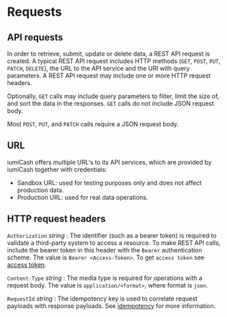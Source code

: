 # Requests

## API requests

In order to retrieve, submit, update or delete data, a REST API request is created. 
A typical REST API request includes HTTP methods (`GET`, `POST`, `PUT`, `PATCH`, `DELETE`), 
the URL to the API service and the URI with query parameters. 
A REST API request may include one or more HTTP request headers.

Optionally, `GET` calls may include query parameters to filter, limit the size of, and sort the data in the responses. 
`GET` calls do not include JSON request body.

Most `POST`, `PUT`, and `PATCH` calls require a JSON request body.

## URL

iumiCash offers multiple URL's to its API services, which are provided by iumiCash together with credentials:

* Sandbox URL: used for testing purposes only and does not affect production data.
* Production URL: used for real data operations.

## HTTP request headers

`Authorization` *string*
:    The identifier (such as a bearer token) is required to validate a third-party system to access a resource.
     To make REST API calls, include the bearer token in this header with the `Bearer` authentication scheme. 
     The value is `Bearer <Access-Token>`. To get `access token` see [access token].

`Content-Type` *string*
:    The media type is required for operations with a request body. The value is `application/<format>`, where format is `json`.

`RequestId` *string*
:    The idempotency key is used to correlate request payloads with response payloads. See [idempotency] for more information.



[idempotency]: idempotency.md
[access token]: authentication/token.md#generate-access-token-api
